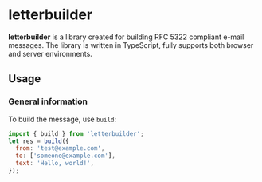 # letterbuilder

**letterbuilder** is a library created for building RFC 5322 compliant e-mail messages. The library is written in TypeScript, fully supports both browser and server environments.

## Usage

### General information

To build the message, use `build`:

```js
import { build } from 'letterbuilder';
let res = build({
  from: 'test@example.com',
  to: ['someone@example.com'],
  text: 'Hello, world!',
});
```
